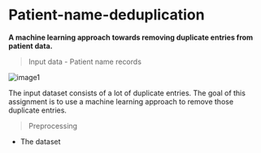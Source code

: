 # Patient-name-deduplication
**A machine learning approach towards removing duplicate entries from patient data.**

>Input data - Patient name records

![image1](https://user-images.githubusercontent.com/26039458/36588217-668747a2-18ad-11e8-8748-8a8cd9c0e6c0.png)

The input dataset consists of a lot of duplicate entries. The goal of this assignment is to use a machine learning approach to remove those duplicate entries.

>Preprocessing

* The dataset
